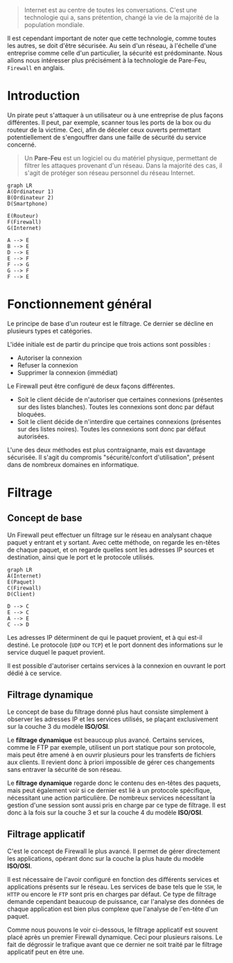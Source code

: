 > Internet est au centre de toutes les conversations. C'est une technologie qui a, sans prétention, changé la vie de la majorité de la population mondiale.

Il est cependant important de noter que cette technologie, comme toutes les autres, se doit d'être sécurisée. Au sein d'un réseau, à l'échelle d'une entreprise comme celle d'un particulier, la sécurité est prédominante. Nous allons nous intéresser plus précisément à la technologie de Pare-Feu, `Firewall` en anglais.

# Introduction

Un pirate peut s'attaquer à un utilisateur ou à une entreprise de plus façons différentes. Il peut, par exemple, scanner tous les ports de la box ou du routeur de la victime. Ceci, afin de déceler ceux ouverts permettant potentiellement de s'engouffrer dans une faille de sécurité du service concerné.

> Un **Pare-Feu** est un logiciel ou du matériel physique, permettant de filtrer les attaques provenant d'un réseau. Dans la majorité des cas, il s'agit de protéger son réseau personnel du réseau Internet.

```mermaid
graph LR
A(Ordinateur 1)
B(Ordinateur 2)
D(Smartphone)

E(Routeur)
F(Firewall)
G(Internet)

A --> E
B --> E
D --> E
E --> F
F --> G
G --> F
F --> E
```

# Fonctionnement général

Le principe de base d'un routeur est le filtrage. Ce dernier se décline en plusieurs types et catégories.

L'idée initiale est de partir du principe que trois actions sont possibles :

- Autoriser la connexion
- Refuser la connexion
- Supprimer la connexion (immédiat)

Le Firewall peut être configuré de deux façons différentes. 

- Soit le client décide de n'autoriser que certaines connexions (présentes sur des listes blanches). Toutes les connexions sont donc par défaut bloquées.
- Soit le client décide de n'interdire que certaines connexions (présentes sur des listes noires). Toutes les connexions sont donc par défaut autorisées.

L'une des deux méthodes est plus contraignante, mais est davantage sécurisée. Il s'agit du compromis "sécurité/confort d'utilisation", présent dans de nombreux domaines en informatique.

# Filtrage

## Concept de base

Un Firewall peut effectuer un filtrage sur le réseau en analysant chaque paquet y entrant et y sortant. Avec cette méthode, on regarde les en-têtes  de chaque paquet, et on regarde quelles sont les adresses IP sources et destination, ainsi que le port et le protocole utilisés.

```mermaid
graph LR
A(Internet)
E(Paquet)
C(Firewall)
D(Client)

D --> C
E --> C
A --> E
C --> D

```

Les adresses IP déterminent de qui le paquet provient, et à qui est-il destiné. Le protocole (`UDP` ou `TCP`) et le port donnent des informations sur le service duquel le paquet provient.

Il est possible d'autoriser certains services à la connexion en ouvrant le port dédié à ce service.

## Filtrage dynamique

Le concept de base du filtrage donné plus haut consiste simplement à observer les adresses IP et les services utilisés, se plaçant exclusivement sur la couche 3 du modèle **ISO/OSI**. 

Le **filtrage dynamique** est beaucoup plus avancé. Certains services, comme le FTP par exemple, utilisent un port statique pour son protocole, mais peut être amené à en ouvrir plusieurs pour les transferts de fichiers aux clients. Il revient donc à priori impossible de gérer ces changements sans entraver la sécurité de son réseau. 

Le **filtrage dynamique** regarde donc le contenu des en-têtes des paquets, mais peut également voir si ce dernier est lié à un protocole spécifique, nécessitant une action particulière. De nombreux services nécessitant la gestion d'une session sont aussi pris en charge par ce type de filtrage. Il est donc à la fois sur la couche 3 et sur la couche 4 du modèle **ISO/OSI**.

## Filtrage applicatif

C'est le concept de Firewall le plus avancé. Il permet de gérer directement les applications, opérant donc sur la couche la plus haute du modèle **ISO/OSI**.

Il est nécessaire de l'avoir configuré en fonction des différents services et applications présents sur le réseau. Les services de base tels que le `SSH`, le `HTTP` ou encore le `FTP` sont pris en charges par défaut. Ce type de filtrage demande cependant beaucoup de puissance, car l'analyse des données de chaque application est bien plus complexe que l'analyse de l'en-tête d'un paquet. 

Comme nous pouvons le voir ci-dessous, le filtrage applicatif est souvent placé après un premier Firewall dynamique. Ceci pour plusieurs raisons. Le fait de dégrossir le trafique avant que ce dernier ne soit traité par le filtrage applicatif peut en être une.
